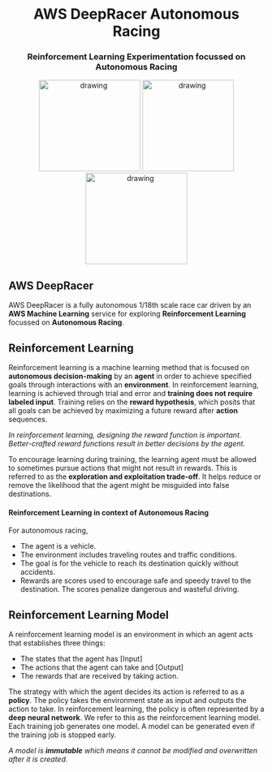 <h1 align="center"> AWS DeepRacer Autonomous Racing </h1>

<h3 align="center"> Reinforcement Learning Experimentation focussed on Autonomous Racing </h3>

<p align="center">

<img src="https://github.com/manishkr1754/AWS_DeepRacer_Autonomous_Racing/assets/114581035/67ae7619-8ec6-48d5-a1b9-10c75bf41ab0" alt="drawing" width="200" height="180"/>

<img src="https://github.com/manishkr1754/AWS_DeepRacer_Autonomous_Racing/assets/114581035/e4bc6d00-525e-41e9-9a6d-a18befbea0f7" alt="drawing" width="180" height="180"/>

<img src="https://github.com/manishkr1754/AWS_DeepRacer_Autonomous_Racing/assets/114581035/a40e3bf9-18c1-4b88-8443-a5cd5d4dd906" alt="drawing" width="200" height="180"/>

</p>

## AWS DeepRacer

AWS DeepRacer is a fully autonomous 1/18th scale race car driven by an **AWS Machine Learning** service for exploring **Reinforcement Learning** focussed on **Autonomous Racing**.

## Reinforcement Learning

Reinforcement learning is a machine learning method that is focused on **autonomous decision-making** by an **agent** in order to achieve specified goals through interactions with an **environment**. In reinforcement learning, learning is achieved through trial and error and **training does not require labeled input**. Training relies on the **reward hypothesis**, which posits that all goals can be achieved by maximizing a future reward after **action** sequences. 

*In reinforcement learning, designing the reward function is important. Better-crafted reward functions result in better decisions by the agent.*

To encourage learning during training, the learning agent must be allowed to sometimes pursue actions that might not result in rewards. This is referred to as the **exploration and exploitation trade-off**. It helps reduce or remove the likelihood that the agent might be misguided into false destinations.

#### Reinforcement Learning in context of Autonomous Racing
For autonomous racing,
- The agent is a vehicle.
- The environment includes traveling routes and traffic conditions.
- The goal is for the vehicle to reach its destination quickly without accidents.
- Rewards are scores used to encourage safe and speedy travel to the destination. The scores penalize dangerous and wasteful driving.

 ## Reinforcement Learning Model

A reinforcement learning model is an environment in which an agent acts that establishes three things: 
- The states that the agent has [Input]
- The actions that the agent can take and [Output]
- The rewards that are received by taking action.

The strategy with which the agent decides its action is referred to as a **policy**. The policy takes the environment state as input and outputs the action to take. In reinforcement learning, the policy is often represented by a **deep neural network**. We refer to this as the reinforcement learning model. Each training job generates one model. A model can be generated even if the training job is stopped early. 

*A model is **immutable** which means it cannot be modified and overwritten after it is created.* 

